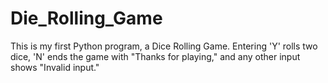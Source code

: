 # Die_Rolling_Game
This is my first Python program, a Dice Rolling Game. Entering 'Y' rolls two dice, 'N' ends the game with "Thanks for playing," and any other input shows "Invalid input."
